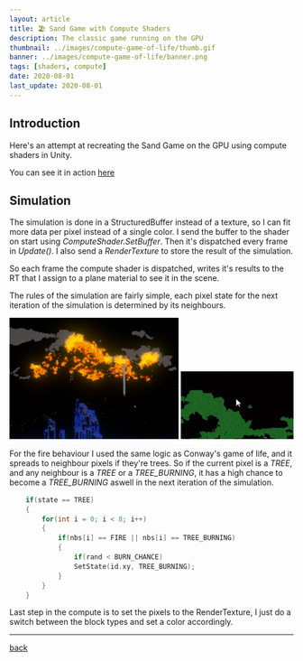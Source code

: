 ```yaml
---
layout: article
title: 🏖️ Sand Game with Compute Shaders
description: The classic game running on the GPU
thumbnail: ../images/compute-game-of-life/thumb.gif
banner: ../images/compute-game-of-life/banner.png
tags: [shaders, compute]
date: 2020-08-01
last_update: 2020-08-01
---
```


## Introduction

Here's an attempt at recreating the Sand Game on the GPU using compute shaders in Unity.

You can see it in action [here](https://preview.redd.it/vzwvhd3oehf51.gif?format=mp4&s=db4d21f6946280f9a162aa0b1a0a86245a7bd38c)

## Simulation

The simulation is done in a StructuredBuffer instead of a texture, so I can fit more data per pixel instead of a single color. I send the buffer to the shader on start using *ComputeShader.SetBuffer*. Then it's dispatched every frame in *Update()*. I also send a *RenderTexture* to store the result of the simulation.

So each frame the compute shader is dispatched, writes it's results to the RT that I assign to a plane material to see it in the scene.

The rules of the simulation are fairly simple, each pixel state for the next iteration of the simulation is determined by its neighbours.

<div class="image_container">
    <img src="../images/compute-game-of-life/sandgame.png" width="300"/>
    <img src="../images/compute-game-of-life/thumb.gif" width="200"/>
</div>

For the fire behaviour I used the same logic as Conway's game of life, and it spreads to neighbour pixels if they're trees. So if the current pixel is a *TREE*, and any neighbour is a *TREE* or a *TREE_BURNING*, it has a high chance to become a *TREE_BURNING* aswell in the next iteration of the simulation.

```c++
    if(state == TREE)
    {
        for(int i = 0; i < 8; i++)
        {
            if(nbs[i] == FIRE || nbs[i] == TREE_BURNING)
            { 
                if(rand < BURN_CHANCE)
                SetState(id.xy, TREE_BURNING);
            }
        }
    }
```

Last step in the compute is to set the pixels to the RenderTexture, I just do a switch between the block types and set a color accordingly.

***

[back](../blog.html)
